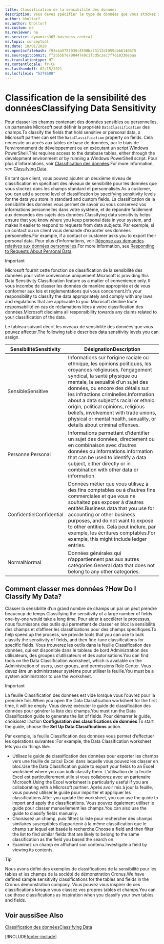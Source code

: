 ```yaml
---
title: Classification de la sensibilité des données
description: Vous devez spécifier le type de données que vous stockez sur les personnes afin de pouvoir répondre aux demandes des sujets des données.
author: bholtorf
ms.author: bholtorf
ms.custom: na
ms.reviewer: na
ms.service: dynamics365-business-central
ms.topic: conceptual
ms.date: 10/01/2020
ms.openlocfilehash: f93e4a5757039c8598ba73112d1059dbb61406f5
ms.sourcegitcommit: ff2b55b7e790447e0c1fcd5c2ec7f7610338ebaa
ms.translationtype: HT
ms.contentlocale: fr-CH
ms.lasthandoff: 02/15/2021
ms.locfileid: "5378688"
---
```

# <a name="classifying-data-sensitivity"></a><span data-ttu-id="3c74d-103">Classification de la sensibilité des données</span><span class="sxs-lookup"><span data-stu-id="3c74d-103">Classifying Data Sensitivity</span></span>
<span data-ttu-id="3c74d-104">Pour classer les champs contenant des données sensibles ou personnelles, un partenaire Microsoft peut définir la propriété ```DataClassification``` des champs.</span><span class="sxs-lookup"><span data-stu-id="3c74d-104">To classify the fields that hold sensitive or personal data, a Microsoft partner can set the ```DataClassification``` property on fields.</span></span> <span data-ttu-id="3c74d-105">Cela nécessite un accès aux tables de base de données, par le biais de l’environnement de développement ou en exécutant un script Windows PowerShell.</span><span class="sxs-lookup"><span data-stu-id="3c74d-105">This requires access to the database tables, either through the development environment or by running a Windows PowerShell script.</span></span> <span data-ttu-id="3c74d-106">Pour plus d’informations, voir [Classification des données](/dynamics365/business-central/dev-itpro/developer/devenv-classifying-data).</span><span class="sxs-lookup"><span data-stu-id="3c74d-106">For more information, see [Classifying Data](/dynamics365/business-central/dev-itpro/developer/devenv-classifying-data).</span></span>  

<span data-ttu-id="3c74d-107">En tant que client, vous pouvez ajouter un deuxième niveau de classification en spécifiant des niveaux de sensibilité pour les données que vous stockez dans les champs standard et personnalisés.</span><span class="sxs-lookup"><span data-stu-id="3c74d-107">As a customer, you can add a second level of classification by specifying sensitivity levels for the data you store in standard and custom fields.</span></span> <span data-ttu-id="3c74d-108">La classification de la sensibilité des données vous permet de savoir où vous conservez vos informations personnelles dans votre système, et de répondre facilement aux demandes des sujets des données.</span><span class="sxs-lookup"><span data-stu-id="3c74d-108">Classifying data sensitivity helps ensure that you know where you keep personal data in your system, and makes it easier to respond to requests from data subjects.</span></span> <span data-ttu-id="3c74d-109">Par exemple, si un contact ou un client vous demande d’exporter ses données personnelles.</span><span class="sxs-lookup"><span data-stu-id="3c74d-109">For example, if a contact or customer asks you to export their personal data.</span></span> <span data-ttu-id="3c74d-110">Pour plus d’informations, voir [Réponse aux demandes relatives aux données personnelles](admin-responding-to-requests-about-personal-data.md).</span><span class="sxs-lookup"><span data-stu-id="3c74d-110">For more information, see [Responding to Requests About Personal Data](admin-responding-to-requests-about-personal-data.md).</span></span>

> [!Important]
> <span data-ttu-id="3c74d-111">Microsoft fournit cette fonction de classification de la sensibilité des données pour votre convenance uniquement.</span><span class="sxs-lookup"><span data-stu-id="3c74d-111">Microsoft is providing this Data Sensitivity Classification feature as a matter of convenience only.</span></span> <span data-ttu-id="3c74d-112">Il vous incombe de classer les données de manière appropriée et de vous conformer aux lois et réglementations qui vous concernent.</span><span class="sxs-lookup"><span data-stu-id="3c74d-112">It's your responsibility to classify the data appropriately and comply with any laws and regulations that are applicable to you.</span></span> <span data-ttu-id="3c74d-113">Microsoft décline toute responsabilité en cas de réclamations liées à votre classification des données.</span><span class="sxs-lookup"><span data-stu-id="3c74d-113">Microsoft disclaims all responsibility towards any claims related to your classification of the data.</span></span>  

<span data-ttu-id="3c74d-114">Le tableau suivant décrit les niveaux de sensibilité des données que vous pouvez affecter.</span><span class="sxs-lookup"><span data-stu-id="3c74d-114">The following table describes data sensitivity levels you can assign.</span></span>

|<span data-ttu-id="3c74d-115">Sensibilité</span><span class="sxs-lookup"><span data-stu-id="3c74d-115">Sensitivity</span></span>|<span data-ttu-id="3c74d-116">Désignation</span><span class="sxs-lookup"><span data-stu-id="3c74d-116">Description</span></span>|
|----|----|
|<span data-ttu-id="3c74d-117">Sensible</span><span class="sxs-lookup"><span data-stu-id="3c74d-117">Sensitive</span></span> | <span data-ttu-id="3c74d-118">Informations sur l’origine raciale ou ethnique, les opinions politiques, les croyances religieuses, l’engagement syndical, la santé physique ou mentale, la sexualité d’un sujet des données, ou encore des détails sur les infractions criminelles.</span><span class="sxs-lookup"><span data-stu-id="3c74d-118">Information about a data subject's racial or ethnic origin, political opinions, religious beliefs, involvement with trade unions, physical or mental health, sexuality, or details about criminal offenses.</span></span> |
|<span data-ttu-id="3c74d-119">Personnel</span><span class="sxs-lookup"><span data-stu-id="3c74d-119">Personal</span></span> | <span data-ttu-id="3c74d-120">Informations permettant d’identifier un sujet des données, directement ou en combinaison avec d’autres données ou informations.</span><span class="sxs-lookup"><span data-stu-id="3c74d-120">Information that can be used to identify a data subject, either directly or in combination with other data or information.</span></span>|
|<span data-ttu-id="3c74d-121">Confidentiel</span><span class="sxs-lookup"><span data-stu-id="3c74d-121">Confidential</span></span> | <span data-ttu-id="3c74d-122">Données métier que vous utilisez à des fins comptables ou à d’autres fins commerciales et que vous ne souhaitez pas exposer à d’autres entités.</span><span class="sxs-lookup"><span data-stu-id="3c74d-122">Business data that you use for accounting or other business purposes, and do not want to expose to other entities.</span></span> <span data-ttu-id="3c74d-123">Cela peut inclure, par exemple, les écritures comptables.</span><span class="sxs-lookup"><span data-stu-id="3c74d-123">For example, this might include ledger entries.</span></span>|
|<span data-ttu-id="3c74d-124">Normal</span><span class="sxs-lookup"><span data-stu-id="3c74d-124">Normal</span></span> | <span data-ttu-id="3c74d-125">Données générales qui n’appartiennent pas aux autres catégories.</span><span class="sxs-lookup"><span data-stu-id="3c74d-125">General data that does not belong to any other categories.</span></span>|

## <a name="how-do-i-classify-my-data"></a><span data-ttu-id="3c74d-126">Comment classer mes données ?</span><span class="sxs-lookup"><span data-stu-id="3c74d-126">How Do I Classify My Data?</span></span>
<span data-ttu-id="3c74d-127">Classer la sensibilité d’un grand nombre de champs un par un peut prendre beaucoup de temps.</span><span class="sxs-lookup"><span data-stu-id="3c74d-127">Classifying the sensitivity of a large number of fields one-by-one would take a long time.</span></span> <span data-ttu-id="3c74d-128">Pour aider à accélérer le processus, nous fournissons des outils qui permettent de classer en bloc la sensibilité des champs et d’affiner les classifications pour des champs spécifiques.</span><span class="sxs-lookup"><span data-stu-id="3c74d-128">To help speed up the process, we provide tools that you can use to bulk classify the sensitivity of fields, and then fine-tune classifications for specific fields.</span></span> <span data-ttu-id="3c74d-129">Vous trouverez les outils dans la feuille Classification des données, qui est disponible dans le tableau de bord Administration des utilisateurs, des groupes d’utilisateurs et des autorisations.</span><span class="sxs-lookup"><span data-stu-id="3c74d-129">You can find tools on the Data Classification worksheet, which is available on the Administration of users, user groups, and permissions Role Center.</span></span> <span data-ttu-id="3c74d-130">Vous devez être un administrateur système pour utiliser la feuille.</span><span class="sxs-lookup"><span data-stu-id="3c74d-130">You must be a system administrator to use the worksheet.</span></span>

> [!Important]
> <span data-ttu-id="3c74d-131">La feuille Classification des données est vide lorsque vous l’ouvrez pour la première fois.</span><span class="sxs-lookup"><span data-stu-id="3c74d-131">When you open the Data Classification worksheet for the first time, it will be empty.</span></span> <span data-ttu-id="3c74d-132">Vous devez exécuter le guide de classification des données pour générer la liste des champs.</span><span class="sxs-lookup"><span data-stu-id="3c74d-132">You must run the Data Classification guide to generate the list of fields.</span></span> <span data-ttu-id="3c74d-133">Pour démarrer le guide, choisissez l’action **Configuration des classifications de données**.</span><span class="sxs-lookup"><span data-stu-id="3c74d-133">To start the guide, choose the **Set Up Data Classifications** action.</span></span>

<span data-ttu-id="3c74d-134">Par exemple, la feuille Classification des données vous permet d’effectuer les opérations suivantes :</span><span class="sxs-lookup"><span data-stu-id="3c74d-134">For example, the Data Classification worksheet lets you do things like:</span></span>  

* <span data-ttu-id="3c74d-135">Utilisez le guide de classification des données pour exporter les champs vers une feuille de calcul Excel dans laquelle vous pouvez les classer en bloc.</span><span class="sxs-lookup"><span data-stu-id="3c74d-135">Use the Data Classification guide to export your fields to an Excel worksheet where you can bulk classify them.</span></span> <span data-ttu-id="3c74d-136">L’utilisation de la feuille Excel est particulièrement utile si vous collaborez avec un partenaire Microsoft.</span><span class="sxs-lookup"><span data-stu-id="3c74d-136">Using the Excel worksheet is particularly useful if you are collaborating with a Microsoft partner.</span></span> <span data-ttu-id="3c74d-137">Après avoir mis à jour la feuille, vous pouvez utiliser le guide pour importer et appliquer les classifications.</span><span class="sxs-lookup"><span data-stu-id="3c74d-137">After you update the worksheet, you can use the guide to import and apply the classifications.</span></span> <span data-ttu-id="3c74d-138">Vous pouvez également utiliser le guide pour classer manuellement les champs.</span><span class="sxs-lookup"><span data-stu-id="3c74d-138">You can also use the guide to classify fields manually.</span></span>  
* <span data-ttu-id="3c74d-139">Choisissez un champ, puis filtrez la liste pour rechercher des champs similaires susceptibles d’appartenir à la même classification que le champ sur lequel est basée la recherche.</span><span class="sxs-lookup"><span data-stu-id="3c74d-139">Choose a field and then filter the list to find similar fields that are likely to belong to the same classification as the field you based the search on.</span></span>  
* <span data-ttu-id="3c74d-140">Examinez un champ en affichant son contenu.</span><span class="sxs-lookup"><span data-stu-id="3c74d-140">Investigate a field by viewing its contents.</span></span>  

> [!Tip]
> <span data-ttu-id="3c74d-141">Nous avons défini des exemples de classifications de la sensibilité pour les tables et les champs de la société de démonstration Cronus.</span><span class="sxs-lookup"><span data-stu-id="3c74d-141">We have defined sample sensitivity classifications for the tables and fields in the Cronus demonstration company.</span></span> <span data-ttu-id="3c74d-142">Vous pouvez vous inspirer de ces classifications lorsque vous classez vos propres tables et champs.</span><span class="sxs-lookup"><span data-stu-id="3c74d-142">You can use those classifications as inspiration when you classify your own tables and fields.</span></span>

## <a name="see-also"></a><span data-ttu-id="3c74d-143">Voir aussi</span><span class="sxs-lookup"><span data-stu-id="3c74d-143">See Also</span></span>

[<span data-ttu-id="3c74d-144">Classification des données</span><span class="sxs-lookup"><span data-stu-id="3c74d-144">Classifying Data</span></span>](/dynamics365/business-central/dev-itpro/developer/devenv-classifying-data)  


[!INCLUDE[footer-include](includes/footer-banner.md)]